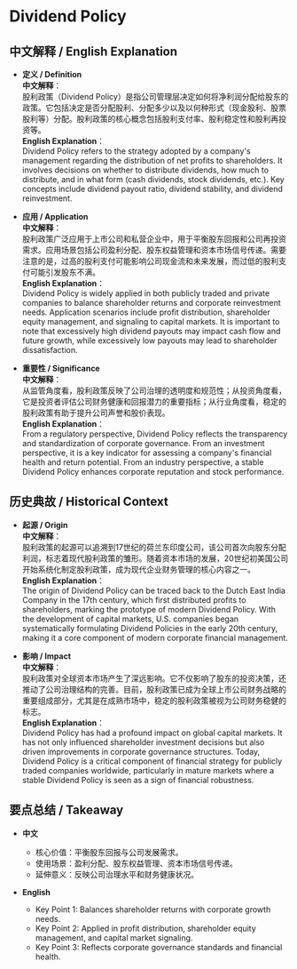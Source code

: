 # Dividend Policy

## 中文解释 / English Explanation

* **定义 / Definition**  
  **中文解释**：  
  股利政策（Dividend Policy）是指公司管理层决定如何将净利润分配给股东的政策。它包括决定是否分配股利、分配多少以及以何种形式（现金股利、股票股利等）分配。股利政策的核心概念包括股利支付率、股利稳定性和股利再投资等。  
  **English Explanation**：  
  Dividend Policy refers to the strategy adopted by a company's management regarding the distribution of net profits to shareholders. It involves decisions on whether to distribute dividends, how much to distribute, and in what form (cash dividends, stock dividends, etc.). Key concepts include dividend payout ratio, dividend stability, and dividend reinvestment.

* **应用 / Application**  
  **中文解释**：  
  股利政策广泛应用于上市公司和私营企业中，用于平衡股东回报和公司再投资需求。应用场景包括公司盈利分配、股东权益管理和资本市场信号传递。需要注意的是，过高的股利支付可能影响公司现金流和未来发展，而过低的股利支付可能引发股东不满。  
  **English Explanation**：  
  Dividend Policy is widely applied in both publicly traded and private companies to balance shareholder returns and corporate reinvestment needs. Application scenarios include profit distribution, shareholder equity management, and signaling to capital markets. It is important to note that excessively high dividend payouts may impact cash flow and future growth, while excessively low payouts may lead to shareholder dissatisfaction.

* **重要性 / Significance**  
  **中文解释**：  
  从监管角度看，股利政策反映了公司治理的透明度和规范性；从投资角度看，它是投资者评估公司财务健康和回报潜力的重要指标；从行业角度看，稳定的股利政策有助于提升公司声誉和股价表现。  
  **English Explanation**：  
  From a regulatory perspective, Dividend Policy reflects the transparency and standardization of corporate governance. From an investment perspective, it is a key indicator for assessing a company's financial health and return potential. From an industry perspective, a stable Dividend Policy enhances corporate reputation and stock performance.

## 历史典故 / Historical Context

* **起源 / Origin**  
  **中文解释**：  
  股利政策的起源可以追溯到17世纪的荷兰东印度公司，该公司首次向股东分配利润，标志着现代股利政策的雏形。随着资本市场的发展，20世纪初美国公司开始系统化制定股利政策，成为现代企业财务管理的核心内容之一。  
  **English Explanation**：  
  The origin of Dividend Policy can be traced back to the Dutch East India Company in the 17th century, which first distributed profits to shareholders, marking the prototype of modern Dividend Policy. With the development of capital markets, U.S. companies began systematically formulating Dividend Policies in the early 20th century, making it a core component of modern corporate financial management.

* **影响 / Impact**  
  **中文解释**：  
  股利政策对全球资本市场产生了深远影响。它不仅影响了股东的投资决策，还推动了公司治理结构的完善。目前，股利政策已成为全球上市公司财务战略的重要组成部分，尤其是在成熟市场中，稳定的股利政策被视为公司财务稳健的标志。  
  **English Explanation**：  
  Dividend Policy has had a profound impact on global capital markets. It has not only influenced shareholder investment decisions but also driven improvements in corporate governance structures. Today, Dividend Policy is a critical component of financial strategy for publicly traded companies worldwide, particularly in mature markets where a stable Dividend Policy is seen as a sign of financial robustness.

## 要点总结 / Takeaway

* **中文**  
  - 核心价值：平衡股东回报与公司发展需求。  
  - 使用场景：盈利分配、股东权益管理、资本市场信号传递。  
  - 延伸意义：反映公司治理水平和财务健康状况。  

* **English**  
  - Key Point 1: Balances shareholder returns with corporate growth needs.  
  - Key Point 2: Applied in profit distribution, shareholder equity management, and capital market signaling.  
  - Key Point 3: Reflects corporate governance standards and financial health.